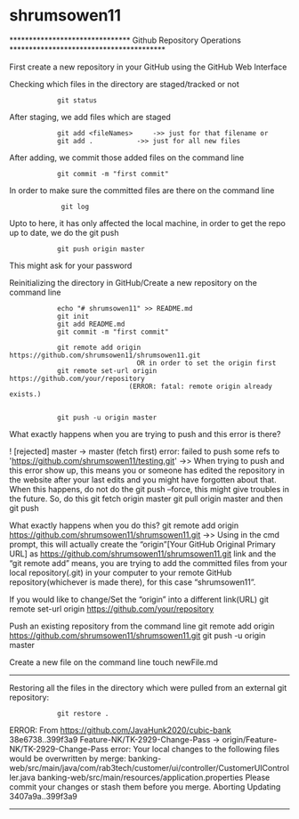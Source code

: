 # shrumsowen11


******************************* Github Repository Operations ****************************************

First create a new repository in your GitHub using the GitHub Web Interface 


Checking which files in the directory are staged/tracked or not

                git status

After staging, we add files which are staged

                git add <fileNames>		->> just for that filename or
                git add .			->> just for all new files

After adding, we commit those added files on the command line

                git commit -m "first commit"

In order to make sure the committed files are there on the command line

                 git log

Upto to here, it has only affected the local machine, in order to get the repo up to date, we do the git push

                git push origin master

This might ask for your password




 
Reinitializing the directory in GitHub/Create a new repository on the command line

                echo "# shrumsowen11" >> README.md
                git init
                git add README.md
                git commit -m "first commit"

                git remote add origin https://github.com/shrumsowen11/shrumsowen11.git
		                            OR in order to set the origin first
                git remote set-url origin https://github.com/your/repository
	                              (ERROR: fatal: remote origin already exists.)


                git push -u origin master


What exactly happens when you are trying to push and this error is there?

! [rejected]        master -> master (fetch first)
error: failed to push some refs to 'https://github.com/shrumsowen11/testing.git'
->> When trying to push and this error show up, this means you or someone has edited the repository in the website after your last edits and you might have forgotten about that. When this happens, do not do the git push –force, this might give troubles in the future. So, do this
                git fetch origin master
                git pull origin master		                  and then 
                git push

What exactly happens when you do this?
                git remote add origin https://github.com/shrumsowen11/shrumsowen11.git
->> Using in the cmd prompt, this will actually create the “origin”[Your GitHub Original Primary URL] as https://github.com/shrumsowen11/shrumsowen11.git link and the “git remote add” means, you are trying to add the committed files from your local repository(.git) in your computer to your remote GitHub repository(whichever is made there), for this case “shrumsowen11”.

If you would like to change/Set the “origin” into a different link(URL)
                git remote set-url origin https://github.com/your/repository


Push an existing repository from the command line
                git remote add origin https://github.com/shrumsowen11/shrumsowen11.git
                git push -u origin master

Create a new file on the command line
                touch newFile.md


***********************************************************************************************

Restoring all the files in the directory which were pulled from an external git repository:

                git restore . 

ERROR:
From https://github.com/JavaHunk2020/cubic-bank
   38e6738..399f3a9  Feature-NK/TK-2929-Change-Pass -> origin/Feature-NK/TK-2929-Change-Pass
error: Your local changes to the following files would be overwritten by merge:
        banking-web/src/main/java/com/rab3tech/customer/ui/controller/CustomerUIController.java
        banking-web/src/main/resources/application.properties
Please commit your changes or stash them before you merge.
Aborting
Updating 3407a9a..399f3a9

***********************************************************************************************
